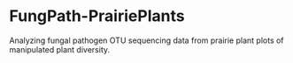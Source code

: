 # FungPath-PrairiePlants
Analyzing fungal pathogen OTU sequencing data from prairie plant plots of manipulated plant diversity.

